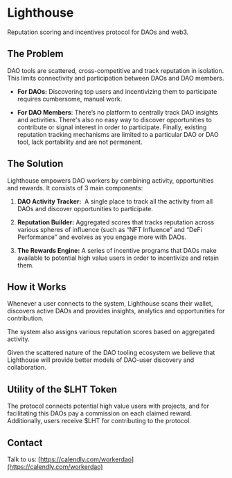 # Lighthouse
Reputation scoring and incentives protocol for DAOs and web3.

## **The Problem**
DAO tools are scattered, cross-competitive and track reputation in isolation. This limits connectivity and participation between DAOs and DAO members.

- **For DAOs:** Discovering top users and incentivizing them to participate requires cumbersome, manual work.

- **For DAO Members**: There’s no platform to centrally track DAO insights and activities. There's also no easy way to discover opportunities to contribute or signal interest in order to participate. Finally, existing reputation tracking mechanisms are limited to a particular DAO or DAO tool, lack portability and are not permanent.

## **The Solution**
Lighthouse empowers DAO workers by combining activity, opportunities and rewards. It consists of 3 main components:

1. **DAO Activity Tracker:**  A single place to track all the activity from all DAOs and discover opportunities to participate.

2. **Reputation Builder:** Aggregated scores that tracks reputation across various spheres of influence (such as “NFT Influence” and “DeFi Performance” and evolves as you engage more with DAOs.

3. **The Rewards Engine:** A series of incentive programs that DAOs make available to potential high value users in order to incentivize and retain them.

## **How it Works**
Whenever a user connects to the system, Lighthouse scans their wallet, discovers active DAOs and provides insights, analytics and opportunities for contribution.

The system also assigns various reputation scores based on aggregated activity.

Given the scattered nature of the DAO tooling ecosystem we believe that Lighthouse will provide better models of DAO-user discovery and collaboration.

## **Utility of the $LHT Token**
The protocol connects potential high value users with projects, and for facilitating this DAOs pay a commission on each claimed reward. Additionally, users receive $LHT for contributing to the protocol.

## Contact
Talk to us: [https://calendly.com/workerdao](https://calendly.com/workerdao)
